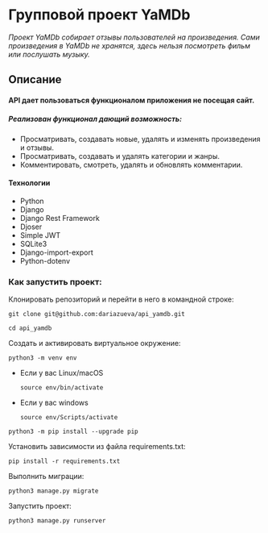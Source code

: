 # Групповой проект YaMDb
*Проект YaMDb собирает отзывы пользователей на произведения. Сами произведения в YaMDb не хранятся, здесь нельзя посмотреть фильм или послушать музыку.*

## Описание
#### API дает пользоваться функционалом приложения не посещая сайт.
##### Реализован функционал дающий возможность:
* Просматривать, создавать новые, удалять и изменять произведения и отзывы.
* Просматривать, создавать и удалять категории и жанры.
* Комментировать, смотреть, удалять и обновлять комментарии.

#### Технологии

- Python
- Django 
- Django Rest Framework
- Djoser 
- Simple JWT
- SQLite3
- Django-import-export
- Python-dotenv

### Как запустить проект:

Клонировать репозиторий и перейти в него в командной строке:

```
git clone git@github.com:dariazueva/api_yamdb.git
```

```
cd api_yamdb
```

Cоздать и активировать виртуальное окружение:

```
python3 -m venv env
```

* Если у вас Linux/macOS

    ```
    source env/bin/activate
    ```

* Если у вас windows

    ```
    source env/Scripts/activate
    ```

```
python3 -m pip install --upgrade pip
```

Установить зависимости из файла requirements.txt:

```
pip install -r requirements.txt
```

Выполнить миграции:

```
python3 manage.py migrate
```

Запустить проект:

```
python3 manage.py runserver
```
